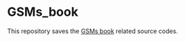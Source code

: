 # GSMs_book

This repository saves the [GSMs book](https://maozirui.github.io/publications/GSM-book-2024) related source codes. 
